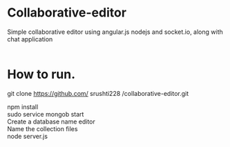 # Collaborative-editor
Simple collaborative editor using angular.js nodejs and socket.io, along with chat application<br />
<br />
# How to run.<br />
git clone https://github.com/ srushti228 /collaborative-editor.git<br />

npm install<br />
sudo service mongob start</br>
Create a database name editor</br>
Name the collection files</br>
node server.js<br />
